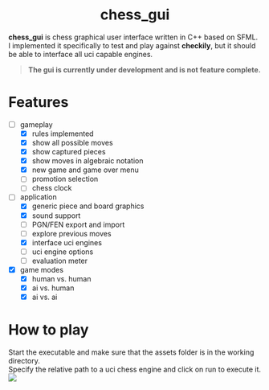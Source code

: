 <h1 align="center">chess_gui</h1>

**chess_gui** is chess graphical user interface written in C++ based on SFML.   
I implemented it specifically to test and play against **checkily**, but it should be able to interface all uci capable engines. 

> **The gui is currently under development and is not feature complete.** 

# Features
-  [ ] gameplay
   -  [x] rules implemented
   -  [x] show all possible moves
   -  [x] show captured pieces
   -  [X] show moves in algebraic notation
   -  [x] new game and game over menu
   -  [ ] promotion selection
   -  [ ] chess clock
-  [ ] application 
   -  [x] generic piece and board graphics 
   -  [X] sound support
   -  [ ] PGN/FEN export and import
   -  [ ] explore previous moves
   -  [x] interface uci engines
   -  [ ] uci engine options 
   -  [ ] evaluation meter
-  [x] game modes 
   -  [x] human vs. human
   -  [x] ai vs. human
   -  [x] ai vs. ai

# How to play

Start the executable and make sure that the assets folder is in the working directory.   
Specify the relative path to a uci chess engine and click on run to execute it.
![](https://github.com/nikolausrauch/checkily/assets/13553309/b5f4e833-5149-4feb-bb30-16d839c46b28)
